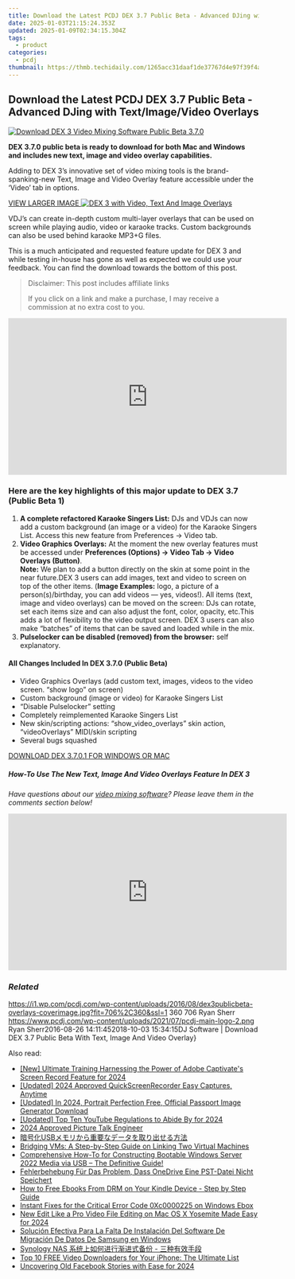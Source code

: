 ```yaml
---
title: Download the Latest PCDJ DEX 3.7 Public Beta - Advanced DJing with Text/Image/Video Overlays
date: 2025-01-03T21:15:24.353Z
updated: 2025-01-09T02:34:15.304Z
tags:
  - product
categories:
  - pcdj
thumbnail: https://thmb.techidaily.com/1265acc31daaf1de37767d4e97f39f4ae2ccc01cbc88f73f84d86fe7d2349a91.jpg
---
```


## Download the Latest PCDJ DEX 3.7 Public Beta - Advanced DJing with Text/Image/Video Overlays

[![Download DEX 3 Video Mixing Software Public Beta 3.7.0](https://i1.wp.com/pcdj.com/wp-content/uploads/2016/08/dex3publicbeta-overlays-coverimage.jpg?resize=706%2C321&ssl=1)](https://i1.wp.com/pcdj.com/wp-content/uploads/2016/08/dex3publicbeta-overlays-coverimage.jpg?fit=706%2C360&ssl=1 "Download DEX 3 Video Mixing Software Public Beta 3.7.0")

**DEX 3.7.0 public beta is ready to download for both Mac and Windows and includes new text, image and video overlay capabilities.**

Adding to DEX 3’s innovative set of video mixing tools is the brand-spanking-new Text, Image and Video Overlay feature accessible under the ‘Video’ tab in options.

[VIEW LARGER IMAGE ![DEX 3 with Video, Text And Image Overlays](https://i2.wp.com/pcdj.com/wp-content/uploads/2016/08/text-video-image-overlays-dex3.jpg?fit=300%2C169&ssl=1 "DEX 3 With Video, Text and Image overlays")](https://i2.wp.com/pcdj.com/wp-content/uploads/2016/08/text-video-image-overlays-dex3.jpg?fit=1030%2C579&ssl=1)

VDJ’s can create in-depth custom multi-layer overlays that can be used on screen while playing audio, video or karaoke tracks. Custom backgrounds can also be used behind karaoke MP3+G files.

This is a much anticipated and requested feature update for DEX 3 and while testing in-house has gone as well as expected we could use your feedback. You can find the download towards the bottom of this post.

>  Disclaimer: This post includes affiliate links
>
>  If you click on a link and make a purchase, I may receive a commission at no extra cost to you.
>

<!-- affiliate ads begin -->
<iframe width="560" height="315" src="https://www.youtube.com/embed/fqBKCGAKHmA?si=OkoaI17nE5qNqTHj" title="YouTube video player" frameborder="0" allow="accelerometer; autoplay; clipboard-write; encrypted-media; gyroscope; picture-in-picture; web-share" referrerpolicy="strict-origin-when-cross-origin" allowfullscreen></iframe>
<!-- affiliate ads end -->

### Here are the key highlights of this major update to DEX 3.7 (Public Beta 1)

1. **A complete refactored Karaoke Singers List:** DJs and VDJs can now add a custom background (an image or a video) for the Karaoke Singers List. Access this new feature from Preferences -> Video tab.
2. **Video Graphics Overlays:** At the moment the new overlay features must be accessed under **Preferences (Options) -> Video Tab -> Video Overlays (Button)**.  
**Note:** We plan to add a button directly on the skin at some point in the near future.DEX 3 users can add images, text and video to screen on top of the other items. (**Image Examples:** logo, a picture of a person(s)/birthday, you can add videos — yes, videos!). All items (text, image and video overlays) can be moved on the screen: DJs can rotate, set each items size and can also adjust the font, color, opacity, etc.This adds a lot of flexibility to the video output screen. DEX 3 users can also make “batches” of items that can be saved and loaded while in the mix.
3. **Pulselocker can be disabled (removed) from the browser:** self explanatory.

#### All Changes Included In DEX 3.7.0 (Public Beta)

* Video Graphics Overlays (add custom text, images, videos to the video screen. “show logo” on screen)
* Custom background (image or video) for Karaoke Singers List
* “Disable Pulselocker” setting
* Completely reimplemented Karaoke Singers List
* New skin/scripting actions: “show\_video\_overlays” skin action, “videoOverlays” MIDI/skin scripting
* Several bugs squashed

[DOWNLOAD DEX 3.7.0.1 FOR WINDOWS OR MAC](https://tools.techidaily.com/pcdj/products/)

##### How-To Use The New Text, Image And Video Overlays Feature In DEX 3

_Have questions about our [video mixing software](https://tools.techidaily.com/pcdj/products/)? Please leave them in the comments section below!_

<!-- affiliate ads begin -->
<iframe width="560" height="315" src="https://www.youtube.com/embed/HtM7d4dpN1I?si=2vN_xgVGD4eYGORu" title="YouTube video player" frameborder="0" allow="accelerometer; autoplay; clipboard-write; encrypted-media; gyroscope; picture-in-picture; web-share" referrerpolicy="strict-origin-when-cross-origin" allowfullscreen></iframe>
<!-- affiliate ads end -->

### _Related_

https://i1.wp.com/pcdj.com/wp-content/uploads/2016/08/dex3publicbeta-overlays-coverimage.jpg?fit=706%2C360&ssl=1 360 706 Ryan Sherr https://www.pcdj.com/wp-content/uploads/2021/07/pcdj-main-logo-2.png Ryan Sherr2016-08-26 14:11:452018-10-03 15:34:15DJ Software | Download DEX 3.7 Public Beta With Text, Image And Video Overlay}

<ins class="adsbygoogle"
     style="display:block"
     data-ad-format="autorelaxed"
     data-ad-client="ca-pub-7571918770474297"
     data-ad-slot="1223367746"></ins>

<ins class="adsbygoogle"
     style="display:block"
     data-ad-client="ca-pub-7571918770474297"
     data-ad-slot="8358498916"
     data-ad-format="auto"
     data-full-width-responsive="true"></ins>

<span class="atpl-alsoreadstyle">Also read:</span>
<div><ul>
<li><a href="https://remote-screen-capture.techidaily.com/new-ultimate-training-harnessing-the-power-of-adobe-captivates-screen-record-feature-for-2024/"><u>[New] Ultimate Training Harnessing the Power of Adobe Captivate's Screen Record Feature for 2024</u></a></li>
<li><a href="https://screen-activity-recording.techidaily.com/updated-2024-approved-quickscreenrecorder-easy-captures-anytime/"><u>[Updated] 2024 Approved QuickScreenRecorder Easy Captures, Anytime</u></a></li>
<li><a href="https://fox-links.techidaily.com/updated-in-2024-portrait-perfection-free-official-passport-image-generator-download/"><u>[Updated] In 2024, Portrait Perfection Free, Official Passport Image Generator Download</u></a></li>
<li><a href="https://youtube-tips.techidaily.com/ed-top-ten-youtube-regulations-to-abide-by-for-2024/"><u>[Updated] Top Ten YouTube Regulations to Abide By for 2024</u></a></li>
<li><a href="https://youtube-web.techidaily.com/approved-picture-talk-engineer/"><u>2024 Approved Picture Talk Engineer</u></a></li>
<li><a href="https://win-cloud.techidaily.com/usb/"><u>暗号化USBメモリから重要なデータを取り出せる方法</u></a></li>
<li><a href="https://fox-zaraz.techidaily.com/bridging-vms-a-step-by-step-guide-on-linking-two-virtual-machines/"><u>Bridging VMs: A Step-by-Step Guide on Linking Two Virtual Machines</u></a></li>
<li><a href="https://win-cloud.techidaily.com/comprehensive-how-to-for-constructing-bootable-windows-server-2022-media-via-usb-the-definitive-guide/"><u>Comprehensive How-To for Constructing Bootable Windows Server 2022 Media via USB – The Definitive Guide!</u></a></li>
<li><a href="https://win-cloud.techidaily.com/fehlerbehebung-fur-das-problem-dass-onedrive-eine-pst-datei-nicht-speichert/"><u>Fehlerbehebung Für Das Problem, Dass OneDrive Eine PST-Datei Nicht Speichert</u></a></li>
<li><a href="https://solve-howtos.techidaily.com/how-to-free-ebooks-from-drm-on-your-kindle-device-step-by-step-guide/"><u>How to Free Ebooks From DRM on Your Kindle Device - Step by Step Guide</u></a></li>
<li><a href="https://win-cloud.techidaily.com/instant-fixes-for-the-critical-error-code-0xc0000225-on-windows-ebox/"><u>Instant Fixes for the Critical Error Code 0Xc0000225 on Windows Ebox</u></a></li>
<li><a href="https://ai-video-apps.techidaily.com/new-edit-like-a-pro-video-file-editing-on-mac-os-x-yosemite-made-easy-for-2024/"><u>New Edit Like a Pro Video File Editing on Mac OS X Yosemite Made Easy for 2024</u></a></li>
<li><a href="https://win-cloud.techidaily.com/solucion-efectiva-para-la-falta-de-instalacion-del-software-de-migracion-de-datos-de-samsung-en-windows/"><u>Solución Efectiva Para La Falta De Instalación Del Software De Migración De Datos De Samsung en Windows</u></a></li>
<li><a href="https://win-cloud.techidaily.com/1728485811692-synology-nas/"><u>Synology NAS 系统上如何进行渐进式备份 - 三种有效手段</u></a></li>
<li><a href="https://win-cloud.techidaily.com/top-10-free-video-downloaders-for-your-iphone-the-ultimate-list/"><u>Top 10 FREE Video Downloaders for Your iPhone: The Ultimate List</u></a></li>
<li><a href="https://facebook-video-content.techidaily.com/uncovering-old-facebook-stories-with-ease-for-2024/"><u>Uncovering Old Facebook Stories with Ease for 2024</u></a></li>
</ul></div>

